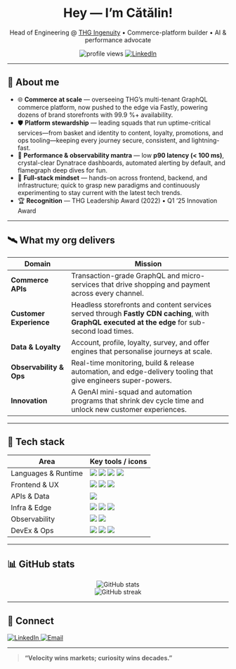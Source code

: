 <!-- HEADER -->
<h1 align="center">Hey — I’m Cătălin!</h1>
<p align="center">
  Head of Engineering&nbsp;@&nbsp;<a href="https://www.thg.com/our-divisions/ingenuity/">THG Ingenuity</a> • Commerce-platform builder • AI & performance advocate
</p>

<p align="center">
  <img src="https://komarev.com/ghpvc/?username=lupuletic&style=flat-square&color=blue" alt="profile views"/>
  <a href="https://www.linkedin.com/in/catalin-alexandru-lupuleti/">
    <img src="https://img.shields.io/badge/LinkedIn-Connect-blue?style=flat-square&logo=linkedin" alt="LinkedIn">
  </a>
</p>

---

## 🧭 About me
- 🌐 **Commerce at scale** — overseeing THG’s multi-tenant GraphQL commerce platform, now pushed to the edge via Fastly, powering dozens of brand storefronts with 99.9 %+ availability.  
- 🛡 **Platform stewardship** — leading squads that run uptime-critical services—from basket and identity to content, loyalty, promotions, and ops tooling—keeping every journey secure, consistent, and lightning-fast.  
- 🚀 **Performance & observability mantra** — low **p90 latency (< 100 ms)**, crystal-clear Dynatrace dashboards, automated alerting by default, and flamegraph deep dives for fun.  
- 🧩 **Full-stack mindset** — hands-on across frontend, backend, and infrastructure; quick to grasp new paradigms and continuously experimenting to stay current with the latest tech trends.  
- 🏆 **Recognition** — THG Leadership Award (2022) • Q1 ’25 Innovation Award  

---

## 🛰 What my org delivers

| Domain | Mission |
| ------ | ------- |
| **Commerce APIs** | Transaction-grade GraphQL and micro-services that drive shopping and payment across every channel. |
| **Customer Experience** | Headless storefronts and content services served through **Fastly CDN caching**, with **GraphQL executed at the edge** for sub-second load times. |
| **Data & Loyalty** | Account, profile, loyalty, survey, and offer engines that personalise journeys at scale. |
| **Observability & Ops** | Real-time monitoring, build & release automation, and edge-delivery tooling that give engineers super-powers. |
| **Innovation** | A GenAI mini-squad and automation programs that shrink dev cycle time and unlock new customer experiences. |

---

## 🧰 Tech stack

| **Area**            | **Key tools / icons** |
| ------------------- | --------------------- |
| Languages & Runtime | <img src="https://img.shields.io/badge/TypeScript-3178C6?logo=typescript&logoColor=white"> <img src="https://img.shields.io/badge/Node.js-339933?logo=node.js&logoColor=white"> <img src="https://img.shields.io/badge/Go-00ADD8?logo=go&logoColor=white"> <img src="https://img.shields.io/badge/Python-3776AB?logo=python&logoColor=white"> |
| Frontend & UX       | <img src="https://img.shields.io/badge/React-61DAFB?logo=react&logoColor=black"> <img src="https://img.shields.io/badge/Next.js-000000?logo=next.js&logoColor=white"> <img src="https://img.shields.io/badge/Astro-FF5D01?logo=astro&logoColor=white"> |
| APIs & Data         | <img src="https://img.shields.io/badge/GraphQL-E10098?logo=graphql&logoColor=white"> |
| Infra & Edge        | <img src="https://img.shields.io/badge/Kubernetes-326CE5?logo=kubernetes&logoColor=white"> <img src="https://img.shields.io/badge/Fastly-E00036?logo=fastly&logoColor=white"> <img src="https://img.shields.io/badge/Cloudflare%20Workers-F38020?logo=cloudflare&logoColor=white"> |
| Observability       | <img src="https://img.shields.io/badge/Dynatrace-1496FF?logo=dynatrace&logoColor=white"> <img src="https://img.shields.io/badge/Prometheus-E6522C?logo=prometheus&logoColor=white"> |
| DevEx & Ops         | <img src="https://img.shields.io/badge/Terraform-623CE4?logo=terraform&logoColor=white"> <img src="https://img.shields.io/badge/Argo%20CD-E00?logo=argo&logoColor=white"> <img src="https://img.shields.io/badge/GitHub%20Actions-2088FF?logo=githubactions&logoColor=white"> |

---

## 📊 GitHub stats
<p align="center">
  <img src="https://github-readme-stats.vercel.app/api?username=lupuletic&show_icons=true&include_all_commits=true&count_private=true" alt="GitHub stats"><br>
  <img src="https://streak-stats.demolab.com?user=lupuletic" alt="GitHub streak">
</p>

---

## 🤝 Connect
<a href="https://www.linkedin.com/in/catalin-alexandru-lupuleti/">
  <img src="https://img.shields.io/badge/LinkedIn-Message_me-blue?style=for-the-badge&logo=linkedin&logoColor=white" alt="LinkedIn">
</a>
<a href="mailto:catalin.lupuleti@gmail.com">
  <img src="https://img.shields.io/badge/Email-Say_hi-orange?style=for-the-badge&logo=gmail&logoColor=white" alt="Email">
</a>

---

> **“Velocity wins markets; curiosity wins decades.”**
